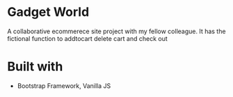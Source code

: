 # Gadget World

A collaborative ecommerece site project with my fellow colleague. It has the fictional function to addtocart delete cart and check out

# Built with

- Bootstrap Framework, Vanilla JS
